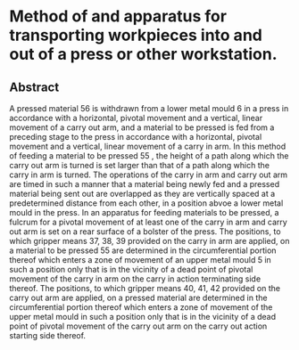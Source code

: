 # Method of and apparatus for transporting workpieces into and out of a press or other workstation.

## Abstract
A pressed material 56 is withdrawn from a lower metal mould 6 in a press in accordance with a horizontal, pivotal movement and a vertical, linear movement of a carry out arm, and a material to be pressed is fed from a preceding stage to the press in accordance with a horizontal, pivotal movement and a vertical, linear movement of a carry in arm. In this method of feeding a material to be pressed 55 , the height of a path along which the carry out arm is turned is set larger than that of a path along which the carry in arm is turned. The operations of the carry in arm and carry out arm are timed in such a manner that a material being newly fed and a pressed material being sent out are overlapped as they are vertically spaced at a predetermined distance from each other, in a position abvoe a lower metal mould in the press. In an apparatus for feeding materials to be pressed, a fulcrum for a pivotal movement of at least one of the carry in arm and carry out arm is set on a rear surface of a bolster of the press. The positions, to which gripper means 37, 38, 39 provided on the carry in arm are applied, on a material to be pressed 55 are determined in the circumferential portion thereof which enters a zone of movement of an upper metal mould 5 in such a position only that is in the vicinity of a dead point of pivotal movement of the carry in arm on the carry in action terminating side thereof. The positions, to which gripper means 40, 41, 42 provided on the carry out arm are applied, on a pressed material are determined in the circumferential portion thereof which enters a zone of movement of the upper metal mould in such a position only that is in the vicinity of a dead point of pivotal movement of the carry out arm on the carry out action starting side thereof.